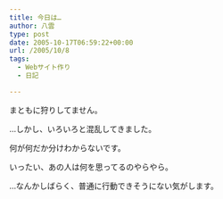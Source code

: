 ```yaml
---
title: 今日は…
author: 八雲
type: post
date: 2005-10-17T06:59:22+00:00
url: /2005/10/8
tags:
  - Webサイト作り
  - 日記

---
```

まともに狩りしてません。
  
…しかし、いろいろと混乱してきました。
  
何が何だか分けわからないです。
  
いったい、あの人は何を思ってるのやらやら。
  
…なんかしばらく、普通に行動できそうにない気がします。
